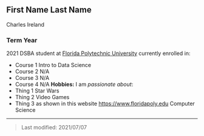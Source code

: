 ## First Name Last Name
Charles Ireland
### Term Year 
2021
DSBA student at [Florida Polytechnic University](https://www.floridapoly.edu) currently enrolled in: 

- Course 1
Intro to Data Science
- Course 2
N/A
- Course 3
N/A
- Course 4
N/A
**Hobbies:**
I am _passionate about_: 
- Thing 1
Star Wars
- Thing 2
Video Games
- Thing 3 as shown in this website <https://www.floridapoly.edu>
Computer Science
***

> Last modified: 2021/07/07